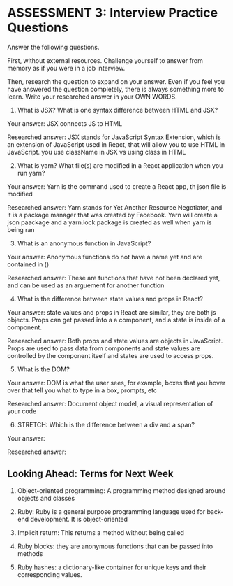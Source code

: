 # ASSESSMENT 3: Interview Practice Questions

Answer the following questions.

First, without external resources. Challenge yourself to answer from memory as if you were in a job interview.

Then, research the question to expand on your answer. Even if you feel you have answered the question completely, there is always something more to learn. Write your researched answer in your OWN WORDS.

1. What is JSX? What is one syntax difference between HTML and JSX?

Your answer: JSX connects JS to HTML

Researched answer: JSX stands for JavaScript Syntax Extension, which is an extension of JavaScript used in React, that will allow you to use HTML in JavaScript. you use className in JSX vs using class in HTML

2. What is yarn? What file(s) are modified in a React application when you run yarn?

Your answer: Yarn is the command used to create a React app, th  json file is modified

Researched answer: Yarn stands for Yet Another Resource Negotiator, and it is a package manager that was created by Facebook. Yarn will create a json paackage and a yarn.lock package is created as well when yarn is being ran

3. What is an anonymous function in JavaScript?

Your answer: Anonymous functions do not have a name yet and are contained in ()

Researched answer: These are functions that have not been declared yet, and can be used as an arguement for another function

4. What is the difference between state values and props in React?

Your answer: state values and props in React are similar, they are both js objects. Props can get passed into a a component, and a state is inside of a component.

Researched answer: Both props and state values are objects in JavaScript. Props are used to pass data from components and state values are controlled by the component itself and states are used to access props.

5. What is the DOM?

Your answer: DOM is what the user sees, for example, boxes that you hover over that tell you what to type in a box, prompts, etc

Researched answer: Document object model, a visual representation of your code

6. STRETCH: Which is the difference between a div and a span?

Your answer:

Researched answer:

## Looking Ahead: Terms for Next Week

1. Object-oriented programming: A programming method designed around objects and classes

2. Ruby: Ruby is a general purpose programming language used for back-end development. It is object-oriented

3. Implicit return: This returns a method without being called

4. Ruby blocks: they are anonymous functions that can be passed into methods

5. Ruby hashes: a dictionary-like container for unique keys and their corresponding values.
